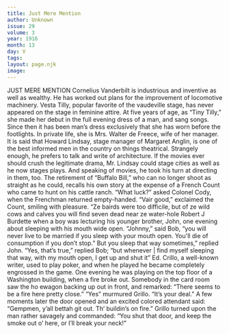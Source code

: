 ```yaml
---
title: Just Mere Mention
author: Unknown
issue: 29
volume: 3
year: 1916
month: 13
day: V
tags:
layout: page.njk
image:
---
```

JUST MERE MENTION       Cornelius Vanderbilt is industrious and inventive as well as wealthy. He has worked out plans for the improvement of locomotive machinery.       Vesta Tilly, popular favorite of the vaudeville stage, has never appeared on the stage in feminine attire. At five years of age, as “Tiny Tilly,” she made her debut in the full evening dress of a man, and sang songs. Since then it has been man’s dress exclusively that she has worn before the footlights. In private life, she is Mrs. Walter de Freece, wife of her manager.       It is said that Howard Lindsay, stage manager of Margaret Anglin, is one of the best informed men in the country on things theatrical. Strangely enough, he prefers to talk and write of architecture. If the movies ever should crush the legitimate drama, Mr. Lindsay could stage cities as well as he now stages plays. And speaking of movies, he took his turn at directing in them, too.       The retirement of “Buffalo Bill,” who can no longer shoot as straight as he could, recalls his own story at the expense of a French Count who came to hunt on his cattle ranch.    “What luck?” asked Colonel Cody, when the Frenchman returned empty-handed.    “Vair good,” exclaimed the Count, smiling with pleasure. “Ze bairds were too difficile, but of ze wild cows and calves you will find seven dead near ze water-hole       Robert J Burdette when a boy was lecturing his younger brother, John, one evening about sleeping with his mouth wide open.    “Johnny,” said Bob, “you will never live to be married if you sleep with your mouth open. You'll die of consumption if you don’t stop.”    But you sleep that way sometimes,” replied John.    “Yes, that’s true,” replied Bob; “but whenever | find myself sleeping that way, with my mouth open, I get up and shut it”       Ed. Crillo, a well-known writer, used to play poker, and when he played he became completely engrossed in the game. One evening he was playing on the top floor of a Washington building, when a fire broke out. Somebody in the card room saw the ho ewagon backing up out in front, and remarked:    “There seems to be a fire here pretty close.”    “Yes” murmured Grillo. “It’s your deal.”    A few moments later the door opened and an excited colored attendant said:    “Gempmen, y’all bettah git out. Th’ buildin’s on fire.”    Grillo turned upon the man rather savagely and commanded: “You shut that door, and keep the smoke out o’ here, or I’ll break your neck!” 
